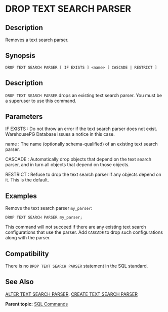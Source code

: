 # DROP TEXT SEARCH PARSER 

## <a id="Description"></a>Description 

Removes a text search parser.

## <a id="Synopsis"></a>Synopsis 

``` {#sql_command_synopsis}
DROP TEXT SEARCH PARSER [ IF EXISTS ] <name> [ CASCADE | RESTRICT ]
```

## <a id="section3"></a>Description 

`DROP TEXT SEARCH PARSER` drops an existing text search parser. You must be a superuser to use this command.

## <a id="section4"></a>Parameters 

IF EXISTS
:   Do not throw an error if the text search parser does not exist. WarehousePG Database issues a notice in this case.

name
:   The name \(optionally schema-qualified\) of an existing text search parser.

CASCADE
:   Automatically drop objects that depend on the text search parser, and in turn all objects that depend on those objects.

RESTRICT
:   Refuse to drop the text search parser if any objects depend on it. This is the default.

## <a id="Examples"></a>Examples 

Remove the text search parser `my_parser`:

```
DROP TEXT SEARCH PARSER my_parser;
```

This command will not succeed if there are any existing text search configurations that use the parser. Add `CASCADE` to drop such configurations along with the parser.

## <a id="section7"></a>Compatibility 

There is no `DROP TEXT SEARCH PARSER` statement in the SQL standard.

## <a id="section8"></a>See Also 

[ALTER TEXT SEARCH PARSER](ALTER_TEXT_SEARCH_PARSER.html), [CREATE TEXT SEARCH PARSER](CREATE_TEXT_SEARCH_PARSER.html)

**Parent topic:** [SQL Commands](../sql_commands/sql_ref.html)

